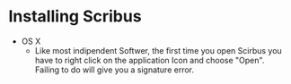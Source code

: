 # Installing Scribus

- OS X
  - Like most indipendent Softwer, the first time you open Scirbus you have to right click on the application Icon and choose "Open".  
    Failing to do will give you a signature error.
